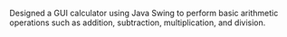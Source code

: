 Designed a GUI calculator using Java Swing to perform basic arithmetic operations such as addition, subtraction, multiplication, and division.

